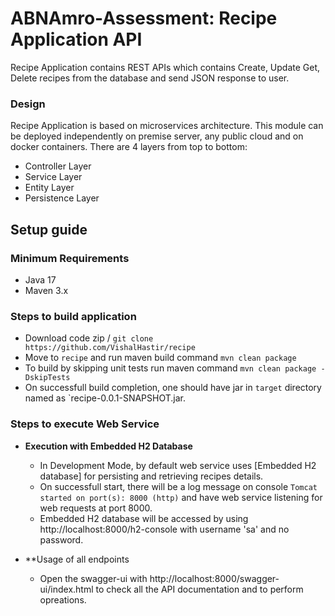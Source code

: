 # ABNAmro-Assessment: Recipe Application API

Recipe Application contains REST APIs which contains Create, Update Get, Delete recipes from the database and send JSON response to user.

### Design
Recipe Application is based on microservices architecture. This module can be deployed independently on premise server, any public cloud and on docker containers. There are 4 layers from top to bottom:
- Controller Layer
- Service Layer
- Entity Layer
- Persistence Layer

## Setup guide

### Minimum Requirements

- Java 17
- Maven 3.x

### Steps to build application
* Download code zip / `git clone https://github.com/VishalHastir/recipe`
* Move to `recipe` and run maven build command `mvn clean package`
* To build by skipping unit tests run maven command `mvn clean package -DskipTests`
* On successfull build completion, one should have jar in `target` directory named as `recipe-0.0.1-SNAPSHOT.jar.

### Steps to execute Web Service
* **Execution with Embedded H2 Database**
  - In Development Mode, by default web service uses [Embedded H2 database] for persisting and retrieving recipes details.
  - On successfull start, there will be a log message on console `Tomcat started on port(s): 8000 (http)` and have web service listening for web requests at port 8000.
  - Embedded H2 database will be accessed by using http://localhost:8000/h2-console with username 'sa' and no password.
  
* **Usage of all endpoints
  - Open the swagger-ui with http://localhost:8000/swagger-ui/index.html to check all the API documentation and to perform opreations.


